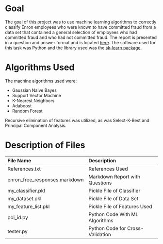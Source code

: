 # Goal
The goal of this project was to use machine learning algorithms to correctly classify Enron employees who were known to have committed fraud from a data set that contained a general selection of employees who had committed fraud and who had not committed fraud.  The report is presented in a question and answer format and is located [here](https://github.com/ondramie/machine-learning-python-enron-employees/blob/master/enron_free_responses.markdown).  The software used for this task was Python and the library used was the [sk-learn package](http://scikit-learn.org/stable/). 

# Algorithms Used
The machine algorithms used were: 

+ Gaussian Naive Bayes 
+ Support Vector Machine
+ K-Nearest Neighbors
+ Adaboost
+ Random Forest 

Recursive elimination of features was utilized, as was Select-K-Best and Principal Component Analysis. 

# Description of Files
File Name | Description
:--| :--
References.txt | References Used
enron_free_responses.markdown | Markdown Report with Questions
my_classifier.pkl | Pickle File of Classifier
my_dataset.pkl | Pickle File of Data Set 
my_feature_list.pkl | Pickle File of Features Used
poi_id.py | Python Code With ML Algorithms
tester.py | Python Code for Cross-Validation
